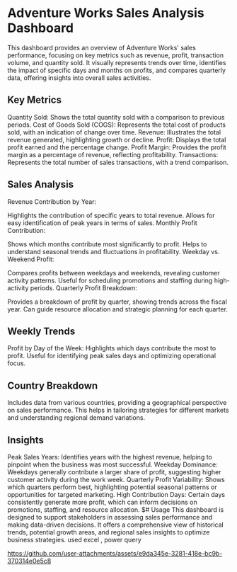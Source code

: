 # Adventure Works Sales Analysis Dashboard
This dashboard provides an overview of Adventure Works' sales performance, focusing on key metrics such as revenue, profit, transaction volume, and quantity sold. It visually represents trends over time, identifies the impact of specific days and months on profits, and compares quarterly data, offering insights into overall sales activities.

## Key Metrics
Quantity Sold: Shows the total quantity sold with a comparison to previous periods. Cost of Goods Sold (COGS): Represents the total cost of products sold, with an indication of change over time. Revenue: Illustrates the total revenue generated, highlighting growth or decline. Profit: Displays the total profit earned and the percentage change. Profit Margin: Provides the profit margin as a percentage of revenue, reflecting profitability. Transactions: Represents the total number of sales transactions, with a trend comparison.

## Sales Analysis
Revenue Contribution by Year:

Highlights the contribution of specific years to total revenue. Allows for easy identification of peak years in terms of sales. Monthly Profit Contribution:

Shows which months contribute most significantly to profit. Helps to understand seasonal trends and fluctuations in profitability. Weekday vs. Weekend Profit:

Compares profits between weekdays and weekends, revealing customer activity patterns. Useful for scheduling promotions and staffing during high-activity periods. Quarterly Profit Breakdown:

Provides a breakdown of profit by quarter, showing trends across the fiscal year. Can guide resource allocation and strategic planning for each quarter.

## Weekly Trends
Profit by Day of the Week: Highlights which days contribute the most to profit. Useful for identifying peak sales days and optimizing operational focus.

## Country Breakdown
Includes data from various countries, providing a geographical perspective on sales performance. This helps in tailoring strategies for different markets and understanding regional demand variations.

## Insights
Peak Sales Years: Identifies years with the highest revenue, helping to pinpoint when the business was most successful. Weekday Dominance: Weekdays generally contribute a larger share of profit, suggesting higher customer activity during the work week. Quarterly Profit Variability: Shows which quarters perform best, highlighting potential seasonal patterns or opportunities for targeted marketing. High Contribution Days: Certain days consistently generate more profit, which can inform decisions on promotions, staffing, and resource allocation. $# Usage This dashboard is designed to support stakeholders in assessing sales performance and making data-driven decisions. It offers a comprehensive view of historical trends, potential growth areas, and regional sales insights to optimize business strategies. used excel , power query


https://github.com/user-attachments/assets/e9da345e-3281-418e-bc9b-370314e0e5c8



















